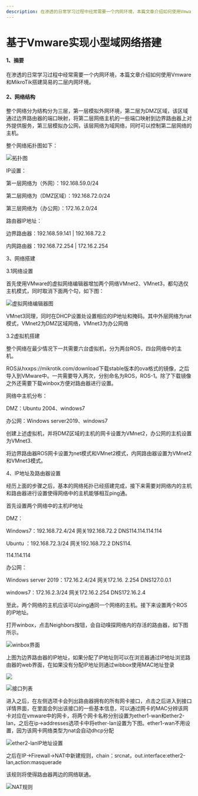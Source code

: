 ```yaml
---
description: 在渗透的日常学习过程中经常需要一个内网环境，本篇文章介绍如何使用Vmware和MikroTik搭建简易的二层内网环境。
---
```


# 基于Vmware实现小型域网络搭建

#### 1、摘要      

在渗透的日常学习过程中经常需要一个内网环境，本篇文章介绍如何使用Vmware和MikroTik搭建简易的二层内网环境。

#### 2、网络结构

整个网络分为结构分为三层，第一层模拟外网环境，第二层为DMZ区域，该区域通过边界路由器的端口映射，将第二层网络主机的一些端口映射到边界路由器上对外提供服务，第三层模拟办公网，该层网络为域网络，同时可以控制第二层网络的主机。

整个网络拓扑图如下：

![&#x62D3;&#x6251;&#x56FE;](images/基于vmware的小型域网络搭建/拓扑图.png)

  
IP设置：

第一层网络为（外网）：192.168.59.0/24

第二层网络为（DMZ区域）：192.168.72.0/24

第三层网络为（办公网）：172.16.2.0/24

路由器IP地址：

边界路由器：192.168.59.141 \| 192.168.72.2

内网路由器：192.168.72.254 \| 172.16.2.254

3、网络搭建

3.1网络设置

首先使用VMware的虚拟网络编辑器增加两个网络VMnet2、VMnet3，都勾选仅主机模式，同时取消下面两个勾，如下图：

![&#x865A;&#x62DF;&#x7F51;&#x7EDC;&#x7F16;&#x8F91;&#x5668;&#x56FE;](images/基于vmware的小型域网络搭建/vmnet2.png)

VMnet3同理，同时在DHCP设置处设置相应的IP地址和掩码。其中外层网络为nat模式，VMnet2为DMZ区域网络，VMnet3为办公网络

3.2虚拟机搭建

整个网络在最少情况下一共需要六台虚拟机，分为两台ROS，四台网络中的主机。

ROS从hxxps://mikrotik.com/download下载stable版本的ova格式的镜像，之后导入到VMware中。一共需要导入两次，分别命名为ROS，ROS-1。除了下载镜像之外还需要下载winbox方便对路由器进行设置。

网络中主机分布：

DMZ：Ubuntu 2004、windows7

办公网：Windows server2019、windows7

创建上述虚拟机，并将DMZ区域的主机的网卡设置为VMnet2，办公网的主机设置为VMnet3.

将边界路由器ROS网卡设置为net模式和VMnet2模式，内网路由器设置为VMnet2和VMnet3模式。

4、IP地址及路由器设置

经历上面的步骤之后，基本的网络拓扑已经搭建完成，接下来需要对网络内的主机和路由器进行设置使得网络中的主机能够相互ping通。

首先设置两个网络中的主机IP地址

DMZ：

Windows7：192.168.72.4/24 网关192.168.72.2 DNS114.114.114.114

Ubuntu ：192.168.72.3/24 网关192.168.72.2 DNS114.

114.114.114

办公网：

Windows server 2019：172.16.2.4/24 网关172.16. 2.254 DNS127.0.0.1

windows7：172.16.2.3/24 网关172.16.2.254 DNS172.16.2.4

至此，两个网络的主机应该可以ping通同一个网络的主机。接下来设置两个ROS的IP地址。

打开winbox，点击Neighbors按钮，会自动嗅探网络内的存活的路由器，如下图所示。

![winbox&#x754C;&#x9762;](images/基于vmware的小型域网络搭建/winbox.png)

上图为边界路由器的IP地址，如果分配了IP地址则可以在浏览器通过IP地址浏览路由器的web界面，在如果没有分配IP地址则通过wibbox使用MAC地址登录

![](images/基于vmware的小型域网络搭建/winbox-mac.png)

![&#x63A5;&#x53E3;&#x5217;&#x8868;](images/基于vmware的小型域网络搭建/ros.png)

进入之后，在左侧选项卡会列出路由器拥有的所有网卡接口，点击之后进入到接口详情界面，在里面会列出该接口的一些基本信息，可以通过网卡的MAC分辨该网卡对应在vmware中的网卡，将两个网卡名称分别设置为ether1-wan和ether2-lan，之后在ip-&gt;addresses选项卡中将ether-lan设置为下图。ether1-wan不用设置，因为该网卡网络类型为nat会自动dhcp分配

![ether2-lanIP&#x5730;&#x5740;&#x8BBE;&#x7F6E;](images/基于vmware的小型域网络搭建/ether.png)

之后在IP-&gt;Firewall-&gt;NAT中新建规则，chain：srcnat，out.interface:ether2-lan,action:masquerade

该规则将使得路由器两边的网络联通。

![NAT&#x89C4;&#x5219;](images/基于vmware的小型域网络搭建/nat.png)



